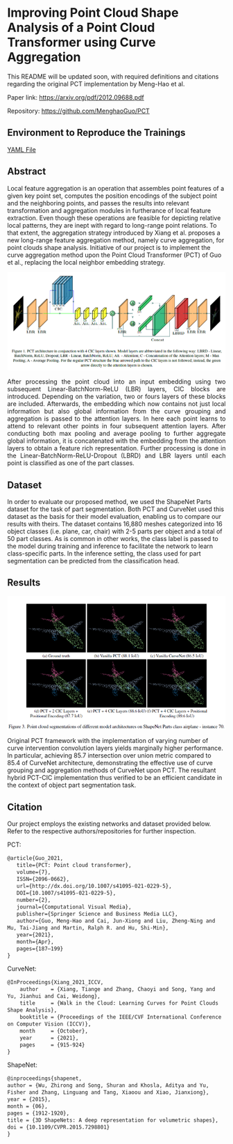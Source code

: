 # Improving Point Cloud Shape Analysis of a Point Cloud Transformer using Curve Aggregation

This README will be updated soon, with required definitions and citations regarding the original PCT implementation by Meng-Hao et al.

Paper link: https://arxiv.org/pdf/2012.09688.pdf

Repository: https://github.com/MenghaoGuo/PCT


## Environment to Reproduce the Trainings

[YAML File](project_env.yaml)

## Abstract

Local feature aggregation is an operation that assembles point features of a given key point set, computes the position encodings of the subject point and the neighboring points, and passes the results into relevant transformation and aggregation modules in furtherance of local feature extraction. Even though these operations are feasible for depicting relative local patterns, they are inept with regard to long-range point relations. To that extent, the aggregation strategy introduced by Xiang et al. proposes a new long-range feature aggregation method, namely curve aggregation, for point clouds shape analysis. Initiative of our project is to implement the curve aggregation method upon the Point Cloud Transformer (PCT) of Guo et al., replacing the local neighbor embedding strategy.

<p float="center">
  <img src="images/Architecture_PCT_CIC.png" width="700" />
</p>

<p align="justify">
After processing the point cloud into an input embedding using two subsequent Linear-BatchNorm-ReLU (LBR) layers, CIC blocks are introduced. Depending on the variation, two or fours layers of these blocks are included. Afterwards, the embedding which now contains not just local information but also global information from the curve grouping and aggregation is passed to the attention layers. In here each point learns to attend to relevant other points in four subsequent attention layers. After conducting both max pooling and average pooling to further aggregate global information, it is concatenated with the embedding from the attention layers to obtain a feature rich representation. Further processing is done in the Linear-BatchNorm-ReLU-Dropout (LBRD) and LBR layers until each point is classified as one of the part classes.
</p>


## Dataset

In order to evaluate our proposed method, we used the ShapeNet Parts dataset for the task of part segmentation. Both PCT and CurveNet used this dataset as the basis for their model evaluation, enabling us to compare our results with theirs. The dataset contains 16,880 meshes categorized into 16 object classes (i.e. plane, car, chair) with 2-5 parts per object and a total of 50 part classes. As is common in other works, the class label is passed to the model during training and inference to facilitate the network to learn class-specific parts. In the inference setting, the class used for part segmentation can be predicted from the classification head.


## Results

<p float="center">
  <img src="images/Point_Cloud_Visualization.png" width="700" />
</p>

Original PCT framework with the implementation of varying number of curve intervention convolution layers yields marginally higher performance. In particular, achieving 85.7 intersection over union metric compared to 85.4 of CurveNet architecture, demonstrating the effective use of curve grouping and aggregation methods of CurveNet upon PCT. The resultant hybrid PCT-CIC implementation thus verified to be an efficient candidate in the context of object part segmentation task.


## Citation

Our project employs the existing networks and dataset provided below. Refer to the respective authors/repositories for further inspection.

PCT:

```
@article{Guo_2021,
   title={PCT: Point cloud transformer},
   volume={7},
   ISSN={2096-0662},
   url={http://dx.doi.org/10.1007/s41095-021-0229-5},
   DOI={10.1007/s41095-021-0229-5},
   number={2},
   journal={Computational Visual Media},
   publisher={Springer Science and Business Media LLC},
   author={Guo, Meng-Hao and Cai, Jun-Xiong and Liu, Zheng-Ning and Mu, Tai-Jiang and Martin, Ralph R. and Hu, Shi-Min},
   year={2021},
   month={Apr},
   pages={187–199}
}
```

CurveNet:

```
@InProceedings{Xiang_2021_ICCV,
    author    = {Xiang, Tiange and Zhang, Chaoyi and Song, Yang and Yu, Jianhui and Cai, Weidong},
    title     = {Walk in the Cloud: Learning Curves for Point Clouds Shape Analysis},
    booktitle = {Proceedings of the IEEE/CVF International Conference on Computer Vision (ICCV)},
    month     = {October},
    year      = {2021},
    pages     = {915-924}
}
```

ShapeNet:
```
@inproceedings{shapenet,
author = {Wu, Zhirong and Song, Shuran and Khosla, Aditya and Yu, Fisher and Zhang, Linguang and Tang, Xiaoou and Xiao, Jianxiong},
year = {2015},
month = {06},
pages = {1912-1920},
title = {3D ShapeNets: A deep representation for volumetric shapes},
doi = {10.1109/CVPR.2015.7298801}
}
```
